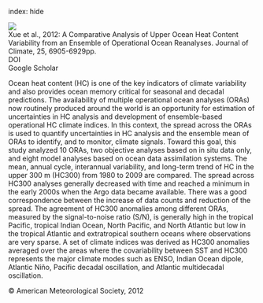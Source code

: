 index: hide

<div class="Citation">
    <div class="Citation-thumb CitationThumb-linked"  data-href="https://doi.org/10.1175/jcli-d-11-00542.1">
      <img src="https://static.claimspace.cloud/climate-study-static/refs/thumbs/3/Xue_et_al_2012-thumb.png" />
    </div>

  <div class="Citation-body">
    <div class="Citation-text">Xue et al., 2012: A Comparative Analysis of Upper Ocean Heat Content Variability from an Ensemble of Operational Ocean Reanalyses. <span class="Article-journal">Journal of Climate, </span><span class="Article-volume">25, </span>6905-6929pp.</div>
    <div class="Citation-links">
      <div class="CitationLink" data-href="https://doi.org/10.1175/jcli-d-11-00542.1">
        <div class="CitationLink-icon CitationLink-Doi"></div>
        <div class="CitationLink-text">DOI</div>
      </div>
      <div class="CitationLink" data-href="https://scholar.google.com/scholar?q=10.1175/jcli-d-11-00542.1">
        <div class="CitationLink-icon CitationLink-Scholar"></div>
        <div class="CitationLink-text">Google Scholar</div>
      </div>
    </div>
  </div>
</div>

Ocean heat content (HC) is one of the key indicators of climate variability and also provides ocean memory critical for seasonal and decadal predictions. The availability of multiple operational ocean analyses (ORAs) now routinely produced around the world is an opportunity for estimation of uncertainties in HC analysis and development of ensemble-based operational HC climate indices. In this context, the spread across the ORAs is used to quantify uncertainties in HC analysis and the ensemble mean of ORAs to identify, and to monitor, climate signals. Toward this goal, this study analyzed 10 ORAs, two objective analyses based on in situ data only, and eight model analyses based on ocean data assimilation systems. The mean, annual cycle, interannual variability, and long-term trend of HC in the upper 300 m (HC300) from 1980 to 2009 are compared. The spread across HC300 analyses generally decreased with time and reached a minimum in the early 2000s when the Argo data became available. There was a good correspondence between the increase of data counts and reduction of the spread. The agreement of HC300 anomalies among different ORAs, measured by the signal-to-noise ratio (S/N), is generally high in the tropical Pacific, tropical Indian Ocean, North Pacific, and North Atlantic but low in the tropical Atlantic and extratropical southern oceans where observations are very sparse. A set of climate indices was derived as HC300 anomalies averaged over the areas where the covariability between SST and HC300 represents the major climate modes such as ENSO, Indian Ocean dipole, Atlantic Niño, Pacific decadal oscillation, and Atlantic multidecadal oscillation.

<div class="Citation-copy">
&copy; American Meteorological Society, 2012
</div>